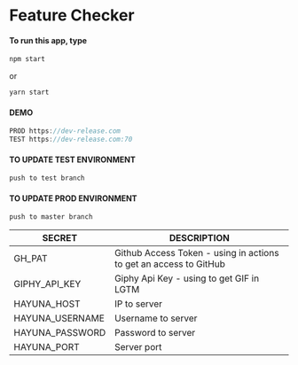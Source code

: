 # Feature Checker

#### To run this app, type
```javascript
npm start
```
or
```javascript
yarn start
```

#### DEMO

```javascript
PROD https://dev-release.com
TEST https://dev-release.com:70
```



#### TO UPDATE TEST ENVIRONMENT

```javascript
push to test branch
```



#### TO UPDATE PROD ENVIRONMENT

```
push to master branch
```

| SECRET  | DESCRIPTION  |
|---|---|
| GH_PAT  | Github Access Token - using in actions to get an access to GitHub |
| GIPHY_API_KEY  | Giphy Api Key - using to get GIF in LGTM  |
| HAYUNA_HOST  | IP to server |
| HAYUNA_USERNAME  | Username to server  |
| HAYUNA_PASSWORD  | Password to server  |
| HAYUNA_PORT  | Server port  |
 	
 	
 	
 	
 	
 
